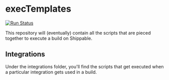 # execTemplates

[![Run Status](https://api.shippable.com/projects/59c0de1db5bb22070042e614/badge?branch=master)](https://app.shippable.com/github/Shippable/execTemplates)

This repository will (eventually) contain all the scripts that are pieced together to execute a build on Shippable.

## Integrations

Under the integrations folder, you'll find the scripts that get executed when a particular integration gets used in a build.
